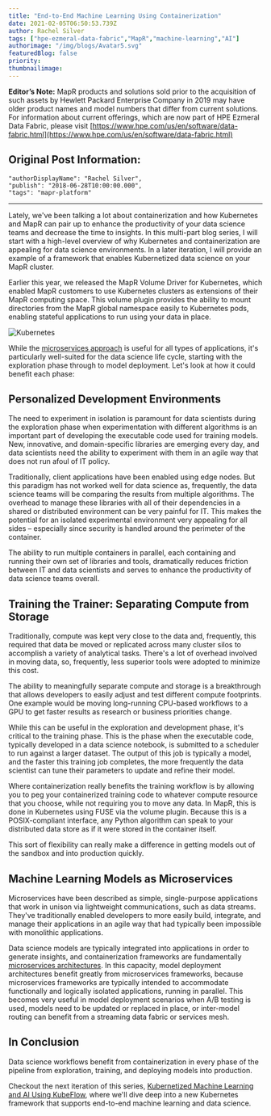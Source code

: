 ```yaml
---
title: "End-to-End Machine Learning Using Containerization"
date: 2021-02-05T06:50:53.739Z
author: Rachel Silver 
tags: ["hpe-ezmeral-data-fabric","MapR","machine-learning","AI"]
authorimage: "/img/blogs/Avatar5.svg"
featuredBlog: false
priority:
thumbnailimage:
---
```

**Editor’s Note:** MapR products and solutions sold prior to the acquisition of such assets by Hewlett Packard Enterprise Company in 2019 may have older product names and model numbers that differ from current solutions. For information about current offerings, which are now part of HPE Ezmeral Data Fabric, please visit [https://www.hpe.com/us/en/software/data-fabric.html](https://www.hpe.com/us/en/software/data-fabric.html)

## Original Post Information:

```
"authorDisplayName": "Rachel Silver",
"publish": "2018-06-28T10:00:00.000",
"tags": "mapr-platform"
```

---

Lately, we've been talking a lot about containerization and how Kubernetes and MapR can pair up to enhance the productivity of your data science teams and decrease the time to insights. In this multi-part blog series, I will start with a high-level overview of why Kubernetes and containerization are appealing for data science environments. In a later iteration, I will provide an example of a framework that enables Kubernetized data science on your MapR cluster.

Earlier this year, we released the MapR Volume Driver for Kubernetes, which enabled MapR customers to use Kubernetes clusters as extensions of their MapR computing space. This volume plugin provides the ability to mount directories from the MapR global namespace easily to Kubernetes pods, enabling stateful applications to run using your data in place.

![Kubernetes](https://hpe-developer-portal.s3.amazonaws.com/uploads/media/2021/1/kubernetes-1612507940753.jpg)

While the [microservices approach](https://developer.hpe.com/blog/VqVzX3gAzrT7p5PzPAZA/event-driven-microservices-on-the-mapr-data-platform) is useful for all types of applications, it's particularly well-suited for the data science life cycle, starting with the exploration phase through to model deployment. Let's look at how it could benefit each phase:

## Personalized Development Environments

The need to experiment in isolation is paramount for data scientists during the exploration phase when experimentation with different algorithms is an important part of developing the executable code used for training models. New, innovative, and domain-specific libraries are emerging every day, and data scientists need the ability to experiment with them in an agile way that does not run afoul of IT policy.

Traditionally, client applications have been enabled using edge nodes. But this paradigm has not worked well for data science as, frequently, the data science teams will be comparing the results from multiple algorithms. The overhead to manage these libraries with all of their dependencies in a shared or distributed environment can be very painful for IT. This makes the potential for an isolated experimental environment very appealing for all sides – especially since security is handled around the perimeter of the container.

The ability to run multiple containers in parallel, each containing and running their own set of libraries and tools, dramatically reduces friction between IT and data scientists and serves to enhance the productivity of data science teams overall.

## Training the Trainer: Separating Compute from Storage

Traditionally, compute was kept very close to the data and, frequently, this required that data be moved or replicated across many cluster silos to accomplish a variety of analytical tasks. There's a lot of overhead involved in moving data, so, frequently, less superior tools were adopted to minimize this cost.

The ability to meaningfully separate compute and storage is a breakthrough that allows developers to easily adjust and test different compute footprints. One example would be moving long-running CPU-based workflows to a GPU to get faster results as research or business priorities change.

While this can be useful in the exploration and development phase, it's critical to the training phase. This is the phase when the executable code, typically developed in a data science notebook, is submitted to a scheduler to run against a larger dataset. The output of this job is typically a model, and the faster this training job completes, the more frequently the data scientist can tune their parameters to update and refine their model.

Where containerization really benefits the training workflow is by allowing you to peg your containerized training code to whatever compute resource that you choose, while not requiring you to move any data. In MapR, this is done in Kubernetes using FUSE via the volume plugin. Because this is a POSIX-compliant interface, any Python algorithm can speak to your distributed data store as if it were stored in the container itself.

This sort of flexibility can really make a difference in getting models out of the sandbox and into production quickly.

## Machine Learning Models as Microservices

Microservices have been described as simple, single-purpose applications that work in unison via lightweight communications, such as data streams. They've traditionally enabled developers to more easily build, integrate, and manage their applications in an agile way that had typically been impossible with monolithic applications.

Data science models are typically integrated into applications in order to generate insights, and containerization frameworks are fundamentally [microservices architectures](https://developer.hpe.com/blog/0N796xBvYxcyGq8Yo35N/event-driven-microservices-architecture-patterns-and-examples). In this capacity, model deployment architectures benefit greatly from microservices frameworks, because microservices frameworks are typically intended to accommodate functionally and logically isolated applications, running in parallel. This becomes very useful in model deployment scenarios when A/B testing is used, models need to be updated or replaced in place, or inter-model routing can benefit from a streaming data fabric or services mesh.

## In Conclusion

Data science workflows benefit from containerization in every phase of the pipeline from exploration, training, and deploying models into production.

Checkout the next iteration of this series, [Kubernetized Machine Learning and AI Using KubeFlow](https://developer.hpe.com/blog/Oj0pNxBE3JsJB02E2KOj/kubernetized-machine-learning-and-ai-using-kubeflow), where we'll dive deep into a new Kubernetes framework that supports end-to-end machine learning and data science.